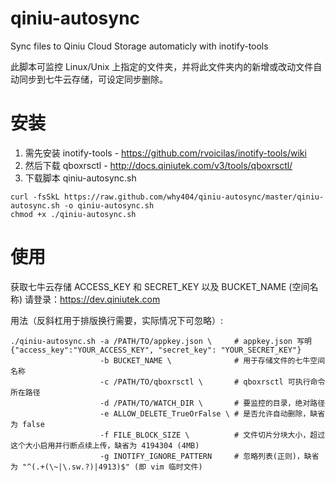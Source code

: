 qiniu-autosync
==============

Sync files to Qiniu Cloud Storage automaticly with inotify-tools

此脚本可监控 Linux/Unix 上指定的文件夹，并将此文件夹内的新增或改动文件自动同步到七牛云存储，可设定同步删除。

安装
====

1. 需先安装 inotify-tools - <https://github.com/rvoicilas/inotify-tools/wiki>
2. 然后下载 qboxrsctl - <http://docs.qiniutek.com/v3/tools/qboxrsctl/>
3. 下载脚本 qiniu-autosync.sh

```
curl -fsSkL https://raw.github.com/why404/qiniu-autosync/master/qiniu-autosync.sh -o qiniu-autosync.sh
chmod +x ./qiniu-autosync.sh
```

使用
====

获取七牛云存储 ACCESS_KEY 和 SECRET_KEY 以及 BUCKET_NAME (空间名称) 请登录：<https://dev.qiniutek.com>

用法（反斜杠用于排版换行需要，实际情况下可忽略）:

```
./qiniu-autosync.sh -a /PATH/TO/appkey.json \     # appkey.json 写明 {"access_key":"YOUR_ACCESS_KEY", "secret_key": "YOUR_SECRET_KEY"}
                    -b BUCKET_NAME \              # 用于存储文件的七牛空间名称
                    -c /PATH/TO/qboxrsctl \       # qboxrsctl 可执行命令所在路径
                    -d /PATH/TO/WATCH_DIR \       # 要监控的目录，绝对路径
                    -e ALLOW_DELETE_TrueOrFalse \ # 是否允许自动删除，缺省为 false
                    -f FILE_BLOCK_SIZE \          # 文件切片分块大小，超过这个大小启用并行断点续上传，缺省为 4194304 (4MB)
                    -g INOTIFY_IGNORE_PATTERN     # 忽略列表(正则)，缺省为 "^(.+(\~|\.sw.?)|4913)$" (即 vim 临时文件)
```
